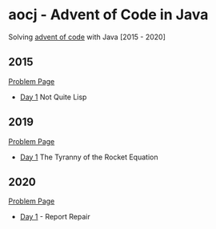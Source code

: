 # aocj - Advent of Code in Java
Solving [advent of code](https://adventofcode.com) with Java [2015 - 2020]

## 2015

[Problem Page](https://adventofcode.com/2015)

- [Day 1](https://adventofcode.com/2015/day/1) Not Quite Lisp

## 2019

[Problem Page](https://adventofcode.com/2019)

- [Day 1](https://adventofcode.com/2019/day/1) The Tyranny of the Rocket Equation


## 2020

[Problem Page](https://adventofcode.com/2020)

- [Day 1](https://adventofcode.com/2015/day/2020) - Report Repair 